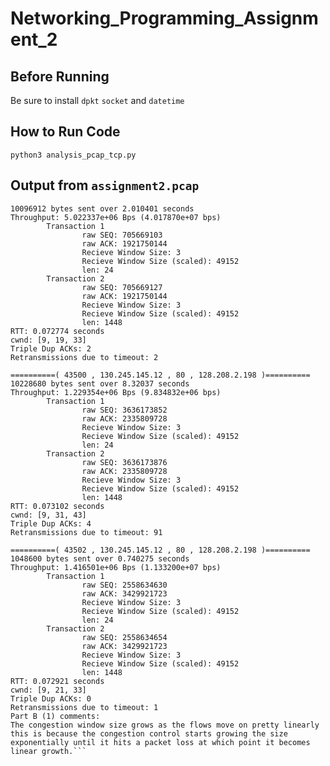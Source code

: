 # Networking_Programming_Assignment_2
## Before Running ##
Be sure to install ```dpkt``` ```socket``` and ```datetime```

## How to Run Code ##
```python3 analysis_pcap_tcp.py```

## Output from ```assignment2.pcap``` ##
```==========( 43498 , 130.245.145.12 , 80 , 128.208.2.198 )==========
10096912 bytes sent over 2.010401 seconds
Throughput: 5.022337e+06 Bps (4.017870e+07 bps)
        Transaction 1
                raw SEQ: 705669103
                raw ACK: 1921750144
                Recieve Window Size: 3
                Recieve Window Size (scaled): 49152
                len: 24
        Transaction 2
                raw SEQ: 705669127
                raw ACK: 1921750144
                Recieve Window Size: 3
                Recieve Window Size (scaled): 49152
                len: 1448
RTT: 0.072774 seconds
cwnd: [9, 19, 33]
Triple Dup ACKs: 2
Retransmissions due to timeout: 2

==========( 43500 , 130.245.145.12 , 80 , 128.208.2.198 )==========
10228680 bytes sent over 8.32037 seconds
Throughput: 1.229354e+06 Bps (9.834832e+06 bps)
        Transaction 1
                raw SEQ: 3636173852
                raw ACK: 2335809728
                Recieve Window Size: 3
                Recieve Window Size (scaled): 49152
                len: 24
        Transaction 2
                raw SEQ: 3636173876
                raw ACK: 2335809728
                Recieve Window Size: 3
                Recieve Window Size (scaled): 49152
                len: 1448
RTT: 0.073102 seconds
cwnd: [9, 31, 43]
Triple Dup ACKs: 4
Retransmissions due to timeout: 91

==========( 43502 , 130.245.145.12 , 80 , 128.208.2.198 )==========
1048600 bytes sent over 0.740275 seconds
Throughput: 1.416501e+06 Bps (1.133200e+07 bps)
        Transaction 1
                raw SEQ: 2558634630
                raw ACK: 3429921723
                Recieve Window Size: 3
                Recieve Window Size (scaled): 49152
                len: 24
        Transaction 2
                raw SEQ: 2558634654
                raw ACK: 3429921723
                Recieve Window Size: 3
                Recieve Window Size (scaled): 49152
                len: 1448
RTT: 0.072921 seconds
cwnd: [9, 21, 33]
Triple Dup ACKs: 0
Retransmissions due to timeout: 1
Part B (1) comments:
The congestion window size grows as the flows move on pretty linearly this is because the congestion control starts growing the size exponentially until it hits a packet loss at which point it becomes linear growth.```
